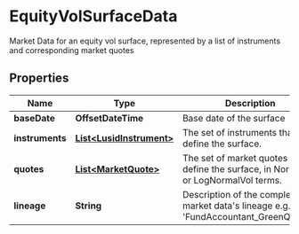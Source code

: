 

# EquityVolSurfaceData

Market Data for an equity vol surface, represented by a list of instruments and corresponding market quotes

## Properties

| Name | Type | Description | Notes |
|------------ | ------------- | ------------- | -------------|
|**baseDate** | **OffsetDateTime** | Base date of the surface |  |
|**instruments** | [**List&lt;LusidInstrument&gt;**](LusidInstrument.md) | The set of instruments that define the surface. |  |
|**quotes** | [**List&lt;MarketQuote&gt;**](MarketQuote.md) | The set of market quotes that define the surface, in NormalVol or LogNormalVol terms. |  |
|**lineage** | **String** | Description of the complex market data&#39;s lineage e.g. &#39;FundAccountant_GreenQuality&#39;. |  [optional] |



